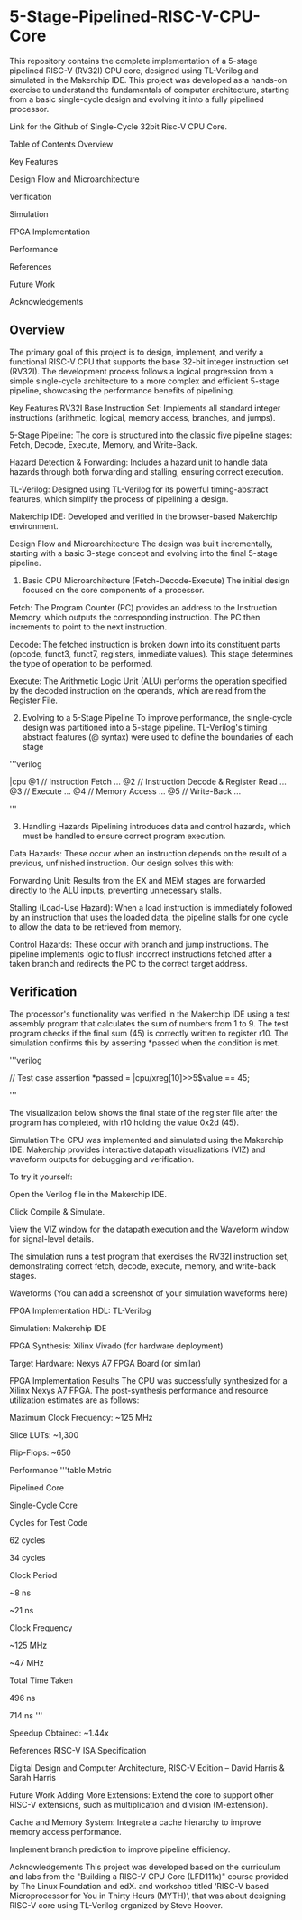 # 5-Stage-Pipelined-RISC-V-CPU-Core

This repository contains the complete implementation of a 5-stage pipelined RISC-V (RV32I) CPU core, designed using TL-Verilog and simulated in the Makerchip IDE. This project was developed as a hands-on exercise to understand the fundamentals of computer architecture, starting from a basic single-cycle design and evolving it into a fully pipelined processor.

Link for the Github of Single-Cycle 32bit Risc-V CPU Core.

Table of Contents
Overview

Key Features

Design Flow and Microarchitecture

Verification

Simulation

FPGA Implementation

Performance

References

Future Work

Acknowledgements

## Overview

The primary goal of this project is to design, implement, and verify a functional RISC-V CPU that supports the base 32-bit integer instruction set (RV32I). The development process follows a logical progression from a simple single-cycle architecture to a more complex and efficient 5-stage pipeline, showcasing the performance benefits of pipelining.

Key Features
RV32I Base Instruction Set: Implements all standard integer instructions (arithmetic, logical, memory access, branches, and jumps).

5-Stage Pipeline: The core is structured into the classic five pipeline stages: Fetch, Decode, Execute, Memory, and Write-Back.

Hazard Detection & Forwarding: Includes a hazard unit to handle data hazards through both forwarding and stalling, ensuring correct execution.

TL-Verilog: Designed using TL-Verilog for its powerful timing-abstract features, which simplify the process of pipelining a design.

Makerchip IDE: Developed and verified in the browser-based Makerchip environment.

Design Flow and Microarchitecture
The design was built incrementally, starting with a basic 3-stage concept and evolving into the final 5-stage pipeline.

1. Basic CPU Microarchitecture (Fetch-Decode-Execute)
The initial design focused on the core components of a processor.

Fetch: The Program Counter (PC) provides an address to the Instruction Memory, which outputs the corresponding instruction. The PC then increments to point to the next instruction.

Decode: The fetched instruction is broken down into its constituent parts (opcode, funct3, funct7, registers, immediate values). This stage determines the type of operation to be performed.

Execute: The Arithmetic Logic Unit (ALU) performs the operation specified by the decoded instruction on the operands, which are read from the Register File.

2. Evolving to a 5-Stage Pipeline
To improve performance, the single-cycle design was partitioned into a 5-stage pipeline. TL-Verilog's timing abstract features (@ syntax) were used to define the boundaries of each stage

'''verilog
  
  |cpu
     @1  // Instruction Fetch
        ...
     @2  // Instruction Decode & Register Read
        ...
     @3  // Execute
        ...
     @4  // Memory Access
        ...
     @5  // Write-Back
        ...

'''


3. Handling Hazards
Pipelining introduces data and control hazards, which must be handled to ensure correct program execution.

Data Hazards: These occur when an instruction depends on the result of a previous, unfinished instruction. Our design solves this with:

Forwarding Unit: Results from the EX and MEM stages are forwarded directly to the ALU inputs, preventing unnecessary stalls.

Stalling (Load-Use Hazard): When a load instruction is immediately followed by an instruction that uses the loaded data, the pipeline stalls for one cycle to allow the data to be retrieved from memory.

Control Hazards: These occur with branch and jump instructions. The pipeline implements logic to flush incorrect instructions fetched after a taken branch and redirects the PC to the correct target address.

##  Verification
The processor's functionality was verified in the Makerchip IDE using a test assembly program that calculates the sum of numbers from 1 to 9. The test program checks if the final sum (45) is correctly written to register r10. The simulation confirms this by asserting *passed when the condition is met.

'''verilog

  // Test case assertion
  *passed = |cpu/xreg[10]>>5$value == 45;

'''

The visualization below shows the final state of the register file after the program has completed, with r10 holding the value 0x2d (45).

Simulation
The CPU was implemented and simulated using the Makerchip IDE. Makerchip provides interactive datapath visualizations (VIZ) and waveform outputs for debugging and verification.

To try it yourself:

Open the Verilog file in the Makerchip IDE.

Click Compile & Simulate.

View the VIZ window for the datapath execution and the Waveform window for signal-level details.

The simulation runs a test program that exercises the RV32I instruction set, demonstrating correct fetch, decode, execute, memory, and write-back stages.

Waveforms
(You can add a screenshot of your simulation waveforms here)

FPGA Implementation
HDL: TL-Verilog

Simulation: Makerchip IDE

FPGA Synthesis: Xilinx Vivado (for hardware deployment)

Target Hardware: Nexys A7 FPGA Board (or similar)

FPGA Implementation Results
The CPU was successfully synthesized for a Xilinx Nexys A7 FPGA. The post-synthesis performance and resource utilization estimates are as follows:

Maximum Clock Frequency: ~125 MHz

Slice LUTs: ~1,300

Flip-Flops: ~650

Performance
'''table
Metric

Pipelined Core

Single-Cycle Core

Cycles for Test Code

62 cycles

34 cycles

Clock Period

~8 ns

~21 ns

Clock Frequency

~125 MHz

~47 MHz

Total Time Taken

496 ns

714 ns
'''

Speedup Obtained: ~1.44x

References
RISC-V ISA Specification

Digital Design and Computer Architecture, RISC-V Edition – David Harris & Sarah Harris

Future Work
Adding More Extensions: Extend the core to support other RISC-V extensions, such as multiplication and division (M-extension).

Cache and Memory System: Integrate a cache hierarchy to improve memory access performance.

Implement branch prediction to improve pipeline efficiency.

Acknowledgements
This project was developed based on the curriculum and labs from the "Building a RISC-V CPU Core (LFD111x)" course provided by The Linux Foundation and edX. and workshop titled ‘RISC-V based Microprocessor for You in Thirty Hours (MYTH)’, that was about designing RISC-V core using TL-Verilog organized by Steve Hoover.
